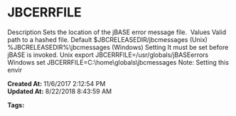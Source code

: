 # JBCERRFILE

Description Sets the location of the jBASE error message file.  Values Valid path to a hashed file. Default $JBCRELEASEDIR/jbcmessages (Unix) %JBCRELEASEDIR%\jbcmessages (Windows) Setting It must be set before jBASE is invoked. Unix export JBCERRFILE=/usr/globals/jBASEerrors Windows set JBCERRFILE=C:\home\globals\jbcmessages Note: Setting this envir  

**Created At:** 11/6/2017 2:12:54 PM  
**Updated At:** 8/22/2018 8:43:59 AM  

**Tags:**
<badge text='environment variables' vertical='middle' />
<badge text='directories' vertical='middle' />
<badge text='error handling' vertical='middle' />
